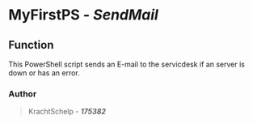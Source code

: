# MyFirstPS - ***SendMail***
## Function
This PowerShell script sends an E-mail to the servicdesk if an server is down or has an error. 

### Author
> KrachtSchelp - ***175382***
